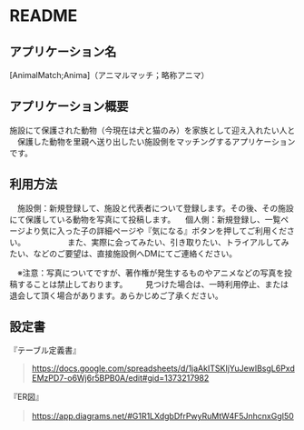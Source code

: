 # README

## アプリケーション名
 [AnimalMatch;Anima]（アニマルマッチ；略称アニマ）

## アプリケーション概要
 施設にて保護された動物（今現在は犬と猫のみ）を家族として迎え入れたい人と
　保護した動物を里親へ送り出したい施設側をマッチングするアプリケーションです。

## 利用方法
　施設側：新規登録して、施設と代表者について登録します。その後、その施設にて保護している動物を写真にて投稿します。
　個人側：新規登録し、一覧ページより気に入った子の詳細ページや『気になる』ボタンを押してご利用ください。
　　　　　また、実際に会ってみたい、引き取りたい、トライアルしてみたい、などのご要望は、直接施設側へDMにてご連絡ください。

　※注意：写真についてですが、著作権が発生するものやアニメなどの写真を投稿することは禁止しております。
　　見つけた場合は、一時利用停止、または退会して頂く場合があります。あらかじめご了承ください。

## 設定書
『テーブル定義書』
> https://docs.google.com/spreadsheets/d/1jaAkITSKIjYuJewIBsgL6PxdEMzPD7-o6Wj6r5BPB0A/edit#gid=1373217982

『ER図』
> https://app.diagrams.net/#G1R1LXdgbDfrPwyRuMtW4F5JnhcnxGgI50
　
